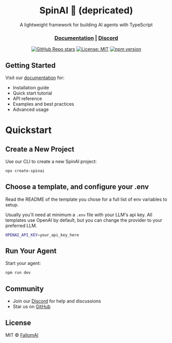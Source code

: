 <div align="center">
<h1>SpinAI 🤖 (depricated)</h1>

A lightweight framework for building AI agents with TypeScript

<h3>

[Documentation](https://docs.spinai.dev) | [Discord](https://discord.gg/BYsRx36qR3)

</h3>

[![GitHub Repo stars](https://img.shields.io/github/stars/Fallomai/spinai)](https://github.com/Fallomai/spinai)
[![License: MIT](https://img.shields.io/badge/License-MIT-green.svg)](https://opensource.org/licenses/MIT)
[![npm version](https://badge.fury.io/js/spinai.svg)](https://www.npmjs.com/package/spinai)

</div>

## Getting Started

Visit our [documentation](https://docs.spinai.dev) for:

- Installation guide
- Quick start tutorial
- API reference
- Examples and best practices
- Advanced usage

# Quickstart

## Create a New Project

Use our CLI to create a new SpinAI project:

```bash
npx create-spinai
```

## Choose a template, and configure your .env

Read the README of the template you chose for a full list of env variables to setup.

Usually you'll need at minimum a `.env` file with your LLM's api key. All templates use OpenAI by default, but you can change the provider to your preferred LLM.

```bash
OPENAI_API_KEY=your_api_key_here
```

## Run Your Agent

Start your agent:

```bash
npm run dev
```

## Community

- Join our [Discord](https://discord.gg/BYsRx36qR3) for help and discussions
- Star us on [GitHub](https://github.com/Fallomai/spinai)

## License

MIT © [FallomAI](https://github.com/Fallomai)
